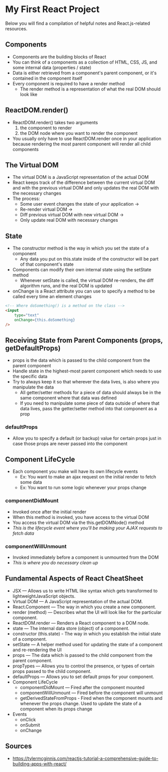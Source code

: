 # My First React Project

Below you will find a compilation of helpful notes and React.js-related resources.

## Components

- Components are the building blocks of React
- You can think of a components as a collection of HTML, CSS, JS, and some internal data (properties / state)
- Data is either retrieved from a component's parent component, or it's contained in the component itself
- Every component is required to have a render method
  - The render method is a representation of what the real DOM should look like

## ReactDOM.render()
- ReactDOM.render() takes two arguments
    1. the component to render
    2. the DOM node where you want to render the component
- You usually only have to use ReactDOM.render once in your application because rendering the most parent component will render all child components

## The Virtual DOM
- The virtual DOM is a JavaScript representation of the actual DOM
- React keeps track of the difference between the current virtual DOM and with the previous virtual DOM and only updates the real DOM with the necessary changes
- The process:
  - Some user event changes the state of your application ->
  - Re-render virtual DOM ->
  - Diff previous virtual DOM with new virtual DOM ->
  - Only update real DOM with necessary changes

## State
- The constructor method is the way in which you set the state of a component
  - Any data you put on this.state inside of the constructor will be part of that component's state
- Components can modify their own internal state using the setState method
  - Whenever setState is called, the virtual DOM re-renders, the diff algorithm runs, and the real DOM is updated
- onChange is a React attribute you can use to specify a method to be called every time an element changes

```html
<!-- Where doSomething() is a method on the class -->
<input
    type="text"
    onChange={this.doSomething}
/>
```

## Receiving State from Parent Components (props, getDefaultProps)
- props is the data which is passed to the child component from the parent component
- Handle state in the highest-most parent component which needs to use the specific data
- Try to always keep it so that wherever the data lives, is also where you manipulate the data
  - All getter/setter methods for a piece of data should always be in the same component where that data was defined
  - If you need to manipulate some piece of data outside of where that data lives, pass the getter/setter method into that component as a prop

### defaultProps
- Allow you to specify a default (or backup) value for certain props just in case those props are never passed into the component

## Component LifeCycle
- Each component you make will have its own lifecycle events
  - Ex: You want to make an ajax request on the initial render to fetch some data
  - Ex: You want to run some logic whenever your props change

### componentDidMount
- Invoked once after the initial render
- When this method is invoked, you have access to the virtual DOM
- You access the virtual DOM via the this.getDOMNode() method
- *This is the lifecycle event where you'll be making your AJAX requests to fetch data*

### componentWillUnmount
- Invoked immediately before a component is unmounted from the DOM
- *This is where you do necessary clean up*


## Fundamental Aspects of React CheatSheet
- JSX — Allows us to write HTML like syntax which gets transformed to lightweightJavaScript objects.
- Virtual DOM — A JavaScript representation of the actual DOM.
- React.Component — The way in which you create a new component.
- render (method) — Describes what the UI will look like for the particular component.
- ReactDOM.render — Renders a React component to a DOM node.
- state — The internal data store (object) of a component.
- constructor (this.state) - The way in which you establish the initial state of a component.
- setState — A helper method used for updating the state of a
component and re-rendering the UI
- props — The data which is passed to the child component
from the parent component.
- propTypes — Allows you to control the presence, or types of certain props passed to the child component.
- defaultProps — Allows you to set default props for your component.
- Component LifeCycle
  - componentDidMount — Fired after the component mounted
  - componentWillUnmount — Fired before the component will unmount
  - getDerivedStateFromProps - Fired when the component mounts and whenever the props change. Used to update the state of a component when its props change
- Events
  - onClick
  - onSubmit
  - onChange

## Sources
- https://tylermcginnis.com/reactjs-tutorial-a-comprehensive-guide-to-building-apps-with-react/
